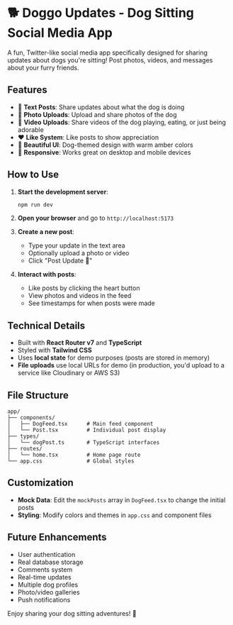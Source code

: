 # 🐕 Doggo Updates - Dog Sitting Social Media App

A fun, Twitter-like social media app specifically designed for sharing updates about dogs you're sitting! Post photos, videos, and messages about your furry friends.

## Features

- 📝 **Text Posts**: Share updates about what the dog is doing
- 📸 **Photo Uploads**: Upload and share photos of the dog
- 🎥 **Video Uploads**: Share videos of the dog playing, eating, or just being adorable
- ❤️ **Like System**: Like posts to show appreciation
- 🎨 **Beautiful UI**: Dog-themed design with warm amber colors
- 📱 **Responsive**: Works great on desktop and mobile devices

## How to Use

1. **Start the development server**:
   ```bash
   npm run dev
   ```

2. **Open your browser** and go to `http://localhost:5173`

3. **Create a new post**:
   - Type your update in the text area
   - Optionally upload a photo or video
   - Click "Post Update 🐾"

4. **Interact with posts**:
   - Like posts by clicking the heart button
   - View photos and videos in the feed
   - See timestamps for when posts were made

## Technical Details

- Built with **React Router v7** and **TypeScript**
- Styled with **Tailwind CSS**
- Uses **local state** for demo purposes (posts are stored in memory)
- **File uploads** use local URLs for demo (in production, you'd upload to a service like Cloudinary or AWS S3)

## File Structure

```
app/
├── components/
│   ├── DogFeed.tsx      # Main feed component
│   └── Post.tsx         # Individual post display
├── types/
│   └── dogPost.ts       # TypeScript interfaces
├── routes/
│   └── home.tsx         # Home page route
└── app.css              # Global styles
```

## Customization

- **Mock Data**: Edit the `mockPosts` array in `DogFeed.tsx` to change the initial posts
- **Styling**: Modify colors and themes in `app.css` and component files

## Future Enhancements

- User authentication
- Real database storage
- Comments system
- Real-time updates
- Multiple dog profiles
- Photo/video galleries
- Push notifications

Enjoy sharing your dog sitting adventures! 🐾
